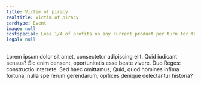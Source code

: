 ```yaml
---
title: Victim of piracy
realtitle: Victim of piracy
cardtype: Event
image: null
costspecial: Lose 1/4 of profits on any current product per turn for the next two turns.
legal: null
---
```


Lorem ipsum dolor sit amet, consectetur adipiscing elit. Quid iudicant sensus? Sic enim censent, oportunitatis esse beate vivere. Duo Reges: constructio interrete. Sed haec omittamus; Quid, quod homines infima fortuna, nulla spe rerum gerendarum, opifices denique delectantur historia?
